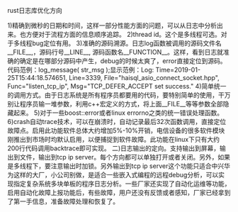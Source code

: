 rust日志库优化方向

1)精确到微秒的日期和时间，这样一部分性能方面的问题，可以从日志中分析出来。也方便对于流程方面的信息顺序追踪。
2)thread id。这个是多线程可选。对于多线程bug定位有用。
3)准确的源码溯源。日志log函数被调用的源码文件名__FILE__,，源码行号__LINE__, 源码函数名__FUNCTION__。这样，看到日志就准确的确定是在哪部分源码中产生，debug的时候太爽了，error直接定位到源码。代码范例：log_message( str_msg );显示范例：Log: Time=2019-01-25T15:44:18.574651, Line=3339, File="haisql_asio_connect_socket.hpp", Func="listen_tcp_ip", Msg="TCP_DEFER_ACCEPT set success."
4)简单统一的调用方式。由于日志系统是所有程序员都要用的代码，要特别简单的使用，干万别让程序员输一堆参数，利用c++宏定义的方式，将上面__FILE__等等参数全部隐藏起来。
5)对于一些boost::error或者linux errorno之类的统一错误处理函数。
6)crash自动trace技术，可以在崩溃时，自动记录最后32次函数调用，直接定位故障点。启用此功能软件总体大约增加5%-10%开销，电信设备的很多软件模块刚推出到市场时均默认启用，以便捕捉到软件故障。此功能在linux下只有大约200行代码调用backtrace即可实现。
二)日志输出的定向。支持输出到屏幕，输出到文件，输出到tcp ip server。每个方向都可以单独打开或者关闭。另外，如果是多线程下，要注意输出时加锁。另外输出到tcp ip server这个功能只适合中兴华为这样的大厂，小公司别做，是适合一些嵌入式编程的远程debug分析，可以实现指定复杂系统多块单板的程序日志分析。一些厂家还实现了自动化运维等功能，启用自动化故障上报功能后，有些故障，用户还没有反馈或者感知，厂家已经拿到了第一手信息，准备故障处理和恢复了。


